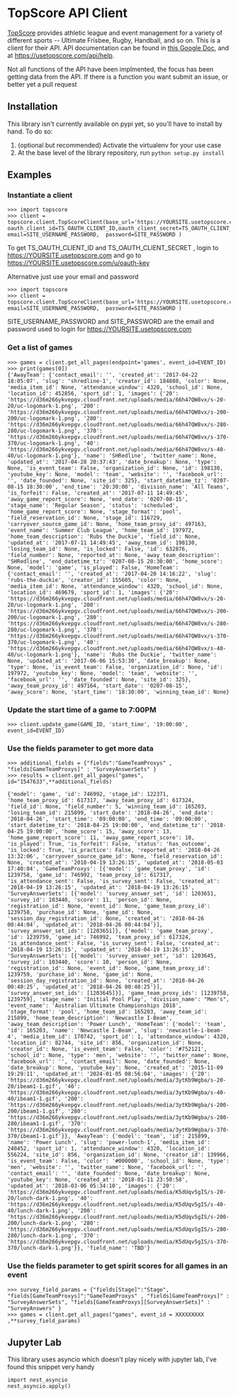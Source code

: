 # TopScore API Client

[TopScore](http://www.usetopscore.com/) provides athletic league and event management for a variety of different sports -- Ultimate Frisbee, Rugby, Handball, and so on.   This is a client for their API.  API documentation can be found in [this Google Doc](https://docs.google.com/document/d/148SFmTpsdon5xoGpAeNCokrpaPKKOSDtrLNBHOIq5c4/edit#), and at https://usetopscore.com/api/help.

Not all functions of the API have been implmented, the focus has been getting data from the API. If there is a function you want submit an issue, or better yet a pull request

Installation
------------
This library isn't currently available on pypi yet, so you'll have to install by hand.  To do so:
  1. (optional but recommended) Activate the virtualenv for your use case
  2. At the base level of the library repository, run `python setup.py install`

Examples
--------
### Instantiate a client
```
>>> import topscore
>>> client = topscore.client.TopScoreClient(base_url='https://YOURSITE.usetopscore.com', oauth_client_id=TS_OAUTH_CLIENT_ID,oauth_client_secret=TS_OAUTH_CLIENT_SECRET, email=SITE_USERNAME_PASSWORD,  password=SITE_PASSWORD )
```
To get TS_OAUTH_CLIENT_ID and TS_OAUTH_CLIENT_SECRET , login to https://YOURSITE.usetopscore.com and go to  https://YOURSITE.usetopscore.com/u/oauth-key

Alternative just use your email and password

```
>>> import topscore
>>> client = topscore.client.TopScoreClient(base_url='https://YOURSITE.usetopscore.com', email=SITE_USERNAME_PASSWORD,  password=SITE_PASSWORD )
```

SITE_USERNAME_PASSWORD and SITE_PASSWORD are the email and password used to login for https://YOURSITE.usetopscore.com

### Get a list of games
```
>>> games = client.get_all_pages(endpoint='games', event_id=EVENT_ID)
>>> print(games[0])
{'AwayTeam': {'contact_email': '', 'created_at': '2017-04-22 18:05:07', 'slug': 'shredline-1', 'creator_id': 184880, 'color': None, 'media_item_id': None, 'attendance_window': 4320, 'school_id': None, 'location_id': 452856, 'sport_id': 1, 'images': {'20': 'https://d36m266ykvepgv.cloudfront.net/uploads/media/66h47QW8vx/s-20-20/uc-logomark-1.png', '200': 'https://d36m266ykvepgv.cloudfront.net/uploads/media/66h47QW8vx/s-200-200/uc-logomark-1.png', '280': 'https://d36m266ykvepgv.cloudfront.net/uploads/media/66h47QW8vx/s-280-280/uc-logomark-1.png', '370': 'https://d36m266ykvepgv.cloudfront.net/uploads/media/66h47QW8vx/s-370-370/uc-logomark-1.png', '40': 'https://d36m266ykvepgv.cloudfront.net/uploads/media/66h47QW8vx/s-40-40/uc-logomark-1.png'}, 'name': 'SHRedline', 'twitter_name': None, 'updated_at': '2017-04-28 20:37:43', 'date_breakup': None, 'type': None, 'is_event_team': False, 'organization_id': None, 'id': 198130, 'youtube_key': None, 'model': 'team', 'website': '', 'facebook_url': '', 'date_founded': None, 'site_id': 325}, 'start_datetime_tz': '0207-08-15 18:30:00', 'end_time': '20:30:00', 'division_name': 'All Teams', 'is_forfeit': False, 'created_at': '2017-07-11 14:49:45', 'away_game_report_score': None, 'end_date': '0207-08-15', 'stage_name': 'Regular Season', 'status': 'scheduled', 'home_game_report_score': None, 'stage_format': 'pool', 'field_reservation_id': None, 'stage_id': 116729, 'carryover_source_game_id': None, 'home_team_proxy_id': 497163, 'event_name': 'Summer Club League', 'home_team_id': 197972, 'home_team_description': 'Rubs the Duckie', 'field_id': None, 'updated_at': '2017-07-11 14:49:45', 'away_team_id': 198130, 'losing_team_id': None, 'is_locked': False, 'id': 632876, 'field_number': None, 'reported_at': None, 'away_team_description': 'SHRedline', 'end_datetime_tz': '0207-08-15 20:30:00', 'home_score': None, 'model': 'game', 'is_played': False, 'HomeTeam': {'contact_email': '', 'created_at': '2017-04-20 14:16:22', 'slug': 'rubs-the-duckie', 'creator_id': 155605, 'color': None, 'media_item_id': None, 'attendance_window': 4320, 'school_id': None, 'location_id': 469679, 'sport_id': 1, 'images': {'20': 'https://d36m266ykvepgv.cloudfront.net/uploads/media/66h47QW8vx/s-20-20/uc-logomark-1.png', '200': 'https://d36m266ykvepgv.cloudfront.net/uploads/media/66h47QW8vx/s-200-200/uc-logomark-1.png', '280': 'https://d36m266ykvepgv.cloudfront.net/uploads/media/66h47QW8vx/s-280-280/uc-logomark-1.png', '370': 'https://d36m266ykvepgv.cloudfront.net/uploads/media/66h47QW8vx/s-370-370/uc-logomark-1.png', '40': 'https://d36m266ykvepgv.cloudfront.net/uploads/media/66h47QW8vx/s-40-40/uc-logomark-1.png'}, 'name': 'Rubs the Duckie', 'twitter_name': None, 'updated_at': '2017-06-06 15:53:30', 'date_breakup': None, 'type': None, 'is_event_team': False, 'organization_id': None, 'id': 197972, 'youtube_key': None, 'model': 'team', 'website': '', 'facebook_url': '', 'date_founded': None, 'site_id': 325}, 'away_team_proxy_id': 497164, 'start_date': '0207-08-15', 'away_score': None, 'start_time': '18:30:00', 'winning_team_id': None}

```

### Update the start time of a game to 7:00PM
```
>>> client.update_game(GAME_ID, 'start_time', '19:00:00', event_id=EVENT_ID)
```

### Use the fields parameter to get more data 

```
>>> additional_fields = {"fields":"GameTeamProxys" , "fields[GameTeamProxys]" : "SurveyAnswerSets" }
>>> results = client.get_all_pages("games", id="1547633",**additional_fields)

{'model': 'game', 'id': 746992, 'stage_id': 122371, 'home_team_proxy_id': 617317, 'away_team_proxy_id': 617324, 'field_id': None, 'field_number': 5, 'winning_team_id': 165203, 'losing_team_id': 215899, 'start_date': '2018-04-26', 'end_date': '2018-04-26', 'start_time': '09:00:00', 'end_time': '09:00:00', 'start_datetime_tz': '2018-04-25 19:00:00', 'end_datetime_tz': '2018-04-25 19:00:00', 'home_score': 15, 'away_score': 13, 'home_game_report_score': 11, 'away_game_report_score': 10, 'is_played': True, 'is_forfeit': False, 'status': 'has_outcome', 'is_locked': True, 'is_practice': False, 'reported_at': '2018-04-26 13:32:06', 'carryover_source_game_id': None, 'field_reservation_id': None, 'created_at': '2018-04-19 13:26:15', 'updated_at': '2018-05-03 17:40:04', 'GameTeamProxys': [{'model': 'game_team_proxy', 'id': 1239758, 'game_id': 746992, 'team_proxy_id': 617317, 'is_attendance_sent': False, 'is_survey_sent': False, 'created_at': '2018-04-19 13:26:15', 'updated_at': '2018-04-19 13:26:15', 'SurveyAnswerSets': [{'model': 'survey_answer_set', 'id': 1203651, 'survey_id': 103440, 'score': 11, 'person_id': None, 'registration_id': None, 'event_id': None, 'game_team_proxy_id': 1239758, 'purchase_id': None, 'game_id': None, 'session_day_registration_id': None, 'created_at': '2018-04-26 00:44:04', 'updated_at': '2018-04-26 00:44:04'}], 'survey_answer_set_ids': [1203651]}, {'model': 'game_team_proxy', 'id': 1239759, 'game_id': 746992, 'team_proxy_id': 617324, 'is_attendance_sent': False, 'is_survey_sent': False, 'created_at': '2018-04-19 13:26:15', 'updated_at': '2018-04-19 13:26:15', 'SurveyAnswerSets': [{'model': 'survey_answer_set', 'id': 1203645, 'survey_id': 103440, 'score': 10, 'person_id': None, 'registration_id': None, 'event_id': None, 'game_team_proxy_id': 1239759, 'purchase_id': None, 'game_id': None, 'session_day_registration_id': None, 'created_at': '2018-04-26 00:40:25', 'updated_at': '2018-04-26 00:40:25'}], 'survey_answer_set_ids': [1203645]}], 'game_team_proxy_ids': [1239758, 1239759], 'stage_name': 'Initial Pool Play', 'division_name': "Men's", 'event_name': 'Australian Ultimate Championships 2018', 'stage_format': 'pool', 'home_team_id': 165203, 'away_team_id': 215899, 'home_team_description': 'Newcastle I-Beam', 'away_team_description': 'Power Lunch', 'HomeTeam': {'model': 'team', 'id': 165203, 'name': 'Newcastle I-Beam', 'slug': 'newcastle-i-beam-4', 'media_item_id': 170742, 'sport_id': 1, 'attendance_window': 4320, 'location_id': 82744, 'site_id': 856, 'organization_id': None, 'creator_id': None, 'is_event_team': False, 'color': '#752121', 'school_id': None, 'type': 'men', 'website': '', 'twitter_name': None, 'facebook_url': '', 'contact_email': None, 'date_founded': None, 'date_breakup': None, 'youtube_key': None, 'created_at': '2015-11-09 19:29:11', 'updated_at': '2024-01-05 08:56:04', 'images': {'20': 'https://d36m266ykvepgv.cloudfront.net/uploads/media/3ytKb9Wgba/s-20-20/ibeam1-1.gif', '40': 'https://d36m266ykvepgv.cloudfront.net/uploads/media/3ytKb9Wgba/s-40-40/ibeam1-1.gif', '200': 'https://d36m266ykvepgv.cloudfront.net/uploads/media/3ytKb9Wgba/s-200-200/ibeam1-1.gif', '280': 'https://d36m266ykvepgv.cloudfront.net/uploads/media/3ytKb9Wgba/s-280-280/ibeam1-1.gif', '370': 'https://d36m266ykvepgv.cloudfront.net/uploads/media/3ytKb9Wgba/s-370-370/ibeam1-1.gif'}}, 'AwayTeam': {'model': 'team', 'id': 215899, 'name': 'Power Lunch', 'slug': 'power-lunch-1', 'media_item_id': 240452, 'sport_id': 1, 'attendance_window': 4320, 'location_id': 556224, 'site_id': 856, 'organization_id': None, 'creator_id': 139966, 'is_event_team': False, 'color': '#000000', 'school_id': None, 'type': 'men', 'website': '', 'twitter_name': None, 'facebook_url': '', 'contact_email': '', 'date_founded': None, 'date_breakup': None, 'youtube_key': None, 'created_at': '2018-01-11 23:50:58', 'updated_at': '2018-03-06 05:34:10', 'images': {'20': 'https://d36m266ykvepgv.cloudfront.net/uploads/media/K5dUqv5gIS/s-20-20/lunch-dark-1.png', '40': 'https://d36m266ykvepgv.cloudfront.net/uploads/media/K5dUqv5gIS/s-40-40/lunch-dark-1.png', '200': 'https://d36m266ykvepgv.cloudfront.net/uploads/media/K5dUqv5gIS/s-200-200/lunch-dark-1.png', '280': 'https://d36m266ykvepgv.cloudfront.net/uploads/media/K5dUqv5gIS/s-280-280/lunch-dark-1.png', '370': 'https://d36m266ykvepgv.cloudfront.net/uploads/media/K5dUqv5gIS/s-370-370/lunch-dark-1.png'}}, 'field_name': 'TBD'}

```

### Use the fields parameter to get spirit scores for all games in an event

```
>>> survey_field_params = {"fields[Stage]":"Stage", "fields[GameTeamProxys]":"GameTeamProxys" , "fields[GameTeamProxys]" : "SurveyAnswerSets", "fields[GameTeamProxys][SurveyAnswerSets]" : "SurveyAnswers" }
>>> games = client.get_all_pages("games", event_id = XXXXXXXXX ,**survey_field_params)
```

Jupyter Lab
------------

This library uses asyncio which doesn't play nicely with jupyter lab, I've found this snippet very handy
```
import nest_asyncio
nest_asyncio.apply()
```

